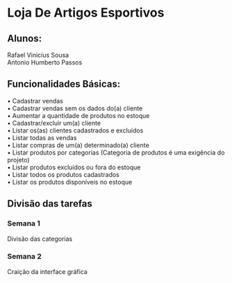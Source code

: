 # Loja De Artigos Esportivos

## Alunos:

Rafael Vinicius Sousa <br>
Antonio Humberto Passos

## Funcionalidades Básicas:

• Cadastrar vendas <br>
• Cadastrar vendas sem os dados do(a) cliente <br>
• Aumentar a quantidade de produtos no estoque <br>
• Cadastrar/excluir um(a) cliente <br>
• Listar os(as) clientes cadastrados e excluídos <br>
• Listar todas as vendas <br>
• Listar compras de um(a) determinado(a) cliente <br>
• Listar produtos por categorias (Categoria de produtos é uma exigência do projeto) <br>
• Listar produtos excluídos ou fora do estoque <br>
• Listar todos os produtos cadastrados <br>
• Listar os produtos disponíveis no estoque

## Divisão das tarefas

### Semana 1

Divisão das categorias 

### Semana 2

Craição da interface gráfica


